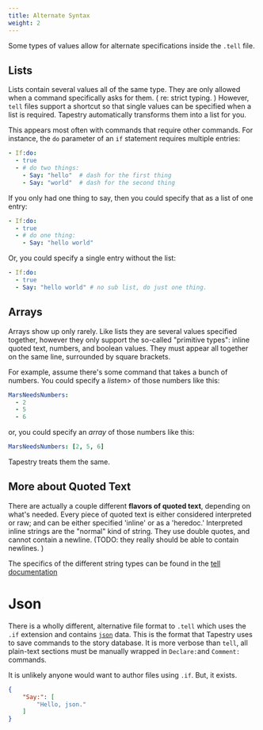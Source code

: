 ```yaml
---
title: Alternate Syntax
weight: 2
---
```


Some types of values allow for alternate specifications inside the `.tell` file.

## Lists 

Lists contain several values all of the same type. They are only allowed when a command specifically asks for them. ( re: strict typing. ) However, `tell` files support a shortcut so that single values can be specified when a list is required. Tapestry automatically transforms them into a list for you.

This appears most often with commands that require other commands. For instance, the `do` parameter of an `if` statement requires multiple entries:

```yaml
- If:do:
  - true
  - # do two things:
    - Say: "hello"  # dash for the first thing
    - Say: "world"  # dash for the second thing
```

If you only had one thing to say, then you could specify that as a list of one entry:

```yaml
- If:do:
  - true
  - # do one thing:
    - Say: "hello world"
```

Or, you could specify a single entry without the list:

```yaml
- If:do:
  - true
  - Say: "hello world" # no sub list, do just one thing.
```

## Arrays

Arrays show up only rarely. Like lists they are several values specified together, however they only support the so-called "primitive types": inline quoted text, numbers, and boolean values. They must appear all together on the same line, surrounded by square brackets.

For example, assume there's some command that takes a bunch of numbers. You could specify a <em>list</em>em> of those numbers like this:

```yaml
MarsNeedsNumbers: 
  - 2
  - 5
  - 6
```

or, you could specify an <em>array</em> of those numbers like this:

```yaml
MarsNeedsNumbers: [2, 5, 6]
```

Tapestry treats them the same.

## More about Quoted Text

There are actually a couple different **flavors of quoted text**, depending on what's needed. Every piece of quoted text is either considered interpreted or raw; and can be either specified 'inline' or as a 'heredoc.' Interpreted inline strings are the "normal" kind of string. They use double quotes, and cannot contain a newline. (TODO: they really should be able to contain newlines. )

The specifics of the different string types can be found in the [tell documentation](http://github.com/ionous/tell) 

 
# Json

There is a wholly different, alternative file format to `.tell` which uses the `.if` extension and contains [`json`](https://en.wikipedia.org/wiki/JSON) data.  This is the format that Tapestry uses to save commands to the story database.  It is more verbose than `tell`, all plain-text sections must be manually wrapped in `Declare:`and `Comment:` commands.

It is unlikely anyone would want to author files using `.if`. But, it exists.

```json
{
    "Say:": [
        "Hello, json."
    ]
}
```